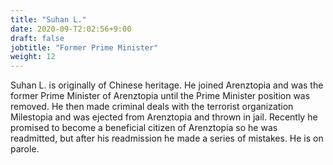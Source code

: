 ```yaml
---
title: "Suhan L."
date: 2020-09-T2:02:56+9:00
draft: false
jobtitle: "Former Prime Minister"
weight: 12
---
```


Suhan L. is originally of Chinese heritage. He joined Arenztopia and was the former Prime Minister of Arenztopia until the Prime Minister position was removed. He then made criminal deals with the terrorist organization Milestopia and was ejected from Arenztopia and thrown in jail. Recently he promised to become a beneficial citizen of Arenztopia so he was readmitted, but after his readmission he made a series of mistakes. He is on parole.
